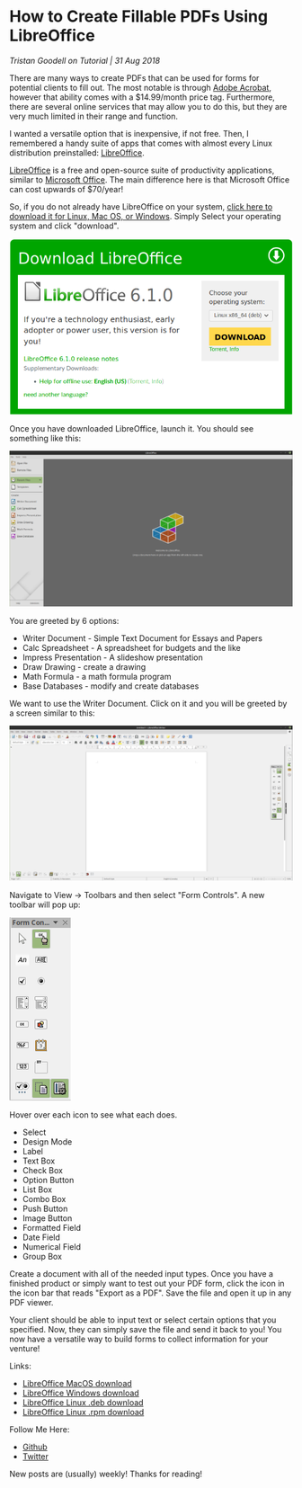 # How to Create Fillable PDFs Using LibreOffice

_Tristan Goodell on Tutorial | 31 Aug 2018_

There are many ways to create PDFs that can be used for forms for potential clients to fill out. The most notable is through [Adobe Acrobat](https://acrobat.adobe.com/us/en/acrobat/how-to/create-fillable-pdf-forms-creator.html), however that ability comes with a $14.99/month price tag. Furthermore, there are several online services that may allow you to do this, but they are very much limited in their range and function.

I wanted a versatile option that is inexpensive, if not free. Then, I remembered a handy suite of apps that comes with almost every Linux distribution preinstalled: [LibreOffice](https://www.libreoffice.org/).

[LibreOffice](https://www.libreoffice.org/) is a free and open-source suite of productivity applications, similar to [Microsoft Office](https://products.office.com/en-us/home). The main difference here is that Microsoft Office can cost upwards of $70/year!

So, if you do not already have LibreOffice on your system, [click here to download it for Linux, Mac OS, or Windows](https://www.libreoffice.org/download/download/). Simply Select your operating system and click "download".

![LibreOffice Download](../assets/images/libre-office-download.png)

Once you have downloaded LibreOffice, launch it. You should see something like this:

![LibreOffice Launch](../assets/images/libre-office-launch.png)

You are greeted by 6 options:

- Writer Document - Simple Text Document for Essays and Papers
- Calc Spreadsheet - A spreadsheet for budgets and the like
- Impress Presentation - A slideshow presentation
- Draw Drawing - create a drawing
- Math Formula - a math formula program
- Base Databases - modify and create databases

We want to use the Writer Document. Click on it and you will be greeted by a screen similar to this:

![Writer Document](../assets/images/writer-document.png)

Navigate to View -> Toolbars and then select "Form Controls". A new toolbar will pop up:

![Form Toolbar](../assets/images/form-toolbar.png)

Hover over each icon to see what each does.

- Select
- Design Mode
- Label
- Text Box
- Check Box
- Option Button
- List Box
- Combo Box
- Push Button
- Image Button
- Formatted Field
- Date Field
- Numerical Field
- Group Box

Create a document with all of the needed input types. Once you have a finished product or simply want to test out your PDF form, click the icon in the icon bar that reads "Export as a PDF". Save the file and open it up in any PDF viewer.

Your client should be able to input text or select certain options that you specified. Now, they can simply save the file and send it back to you! You now have a versatile way to build forms to collect information for your venture!

Links:

- [LibreOffice MacOS download](https://www.libreoffice.org/download/download/?type=mac-x86_64&version=6.1.0&lang=en-US)
- [LibreOffice Windows download](https://www.libreoffice.org/download/download/?type=win-x86_64&version=6.1.0&lang=en-US)
- [LibreOffice Linux .deb download](https://www.libreoffice.org/download/download/?type=deb-x86_64&version=6.1.0&lang=en-US)
- [LibreOffice Linux .rpm download](https://www.libreoffice.org/download/download/?type=rpm-x86_64&version=6.1.0&lang=en-US)

Follow Me Here:

- [Github](https://github.com/tgoodell)
- [Twitter](https://twitter.com/TristanGoodell)

New posts are (usually) weekly! Thanks for reading!
